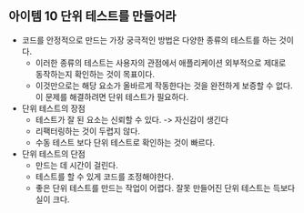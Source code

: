 ## 아이템 10 단위 테스트를 만들어라
- 코드를 안정적으로 만드는 가장 궁극적인 방법은 다양한 종류의 테스트를 하는 것이다.
  - 이러한 종류의 테스트는 사용자의 관점에서 애플리케이션 외부적으로 제대로 동작하는지 확인하는 것이 목표이다.
  - 이것만으로는 해당 요소가 올바르게 작동한다는 것을 완전하게 보증할 수 없다. 이 문제를 해결하려면 단위 테스트가 필요하다.
- 단위 테스트의 장점
  - 테스트가 잘 된 요소는 신뢰할 수 있다. -> 자신감이 생긴다
  - 리팩터링하는 것이 두렵지 않다.
  - 수동 테스트 보다 단위 테스트로 확인하는 것이 빠르다.
- 단위 테스트의 단점
  - 만드는 데 시간이 걸린다.
  - 테스트를 할 수 있게 코드를 조정해야한다.
  - 좋은 단위 테스트를 만드는 작업이 어렵다. 잘못 만들어진 단위 테스트는 득보다 실이 크다.
